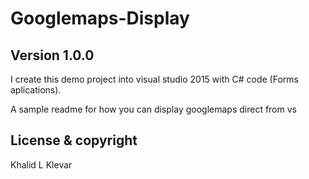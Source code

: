 # Googlemaps-Display

## Version 1.0.0

I create this demo project into visual studio 2015 with C# code (Forms aplications).

A sample readme for how you can display googlemaps direct from vs

## License & copyright
Khalid L Klevar






